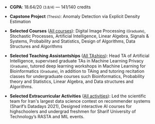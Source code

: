 
* <span style="cursor: pointer;" data-bs-toggle="tooltip" data-bs-placement="top" title="Cumulative GPA">**CGPA**</span>: 
  18.64/20 <small class="text-secondary">(3.8/4)</small> 
  —
  141/140 credits
* **Capstone Project** <small class="text-secondary">(Thesis)</small>: 
  Anomaly Detection via Explicit Density Estimation
* **Selected Courses** ([All courses](md=index/sections/education/sharif-courses.md)): 
    Digital Image Processing <small class="text-secondary">(Graduate)</small>, 
    Stochastic Processes,
    Artificial Intelligence, Linear Algebra, Signals & Systems, Probability and Statistics, Design of Algorithms, 
    Data Structures and Algorithms
* **Selected Teaching Assistantships** ([All TAships](index=index/sections/education/sharif-ta.yml)): 
    Head TA of Artificial Intelligence, supervised graduate TAs in Machine Learning Privacy <small class="text-secondary">(Graduate)</small>, tutored deep learning workshops in Machine Learning for Bioinformatics <small class="text-secondary">(Graduate)</small>, in addition to TAing and tutoring recitation classes for undergraduate courses such Bioinformatics, Probability theory and Statistics, Linear Algebra, and Data structures and Algorithms.

* **Selected Extracurricular Activities** ([All activities](index=index/sections/education/sharif-extra.yml)): Led the scientific team for Iran's largest data science contest on recommender systems (Sharif’s Datadays 2021), Designed interactive AI courses for highschoolers and undergrad freshmen for Sharif University of Technology’s RASTA and MIL events.

